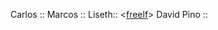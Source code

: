 Carlos :: <atletist>
Marcos :: <OcramSilad>
Liseth:: <[freelf](https://github.com/free1f)>
David Pino :: <aesthezel>